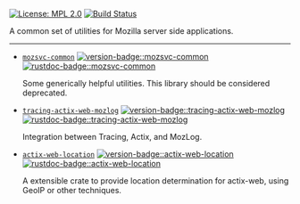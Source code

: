[![License: MPL 2.0]][mpl 2.0] [![Build Status]][circleci]

[license: mpl 2.0]: https://img.shields.io/badge/License-MPL%202.0-blue.svg
[mpl 2.0]: https://opensource.org/licenses/MPL-2.0
[build status]:
  https://img.shields.io/circleci/build/github/mozilla-services/common-rs
[circleci]: https://app.circleci.com/pipelines/github/mozilla-services/common-rs

A common set of utilities for Mozilla server side applications.

---

- [`mozsvc-common`](mozsvc-common)
  [![version-badge::mozsvc-common]][crates.io::mozsvc-common]
  [![rustdoc-badge::mozsvc-common]][docs::mozsvc-common]

  Some generically helpful utilities. This library should be considered
  deprecated.

[version-badge::mozsvc-common]:
  https://img.shields.io/crates/v/mozsvc-common.svg
[crates.io::mozsvc-common]: https://crates.io/crates/mozsvc-common
[docs::mozsvc-common]: https://docs.rs/mozsvc-common
[rustdoc-badge::mozsvc-common]: https://img.shields.io/docsrs/mozsvc-common

- [`tracing-actix-web-mozlog`](tracing-actix-web-mozlog)
  [![version-badge::tracing-actix-web-mozlog]][crates.io::tracing-actix-web-mozlog]
  [![rustdoc-badge::tracing-actix-web-mozlog]][docs::tracing-actix-web-mozlog]

  Integration between Tracing, Actix, and MozLog.

[version-badge::tracing-actix-web-mozlog]:
  https://img.shields.io/crates/v/tracing-actix-web-mozlog.svg
[crates.io::tracing-actix-web-mozlog]:
  https://crates.io/crates/tracing-actix-web-mozlog
[docs::tracing-actix-web-mozlog]: https://docs.rs/tracing-actix-web-mozlog
[rustdoc-badge::tracing-actix-web-mozlog]:
  https://img.shields.io/docsrs/tracing-actix-web-mozlog

- [`actix-web-location`](actix-web-location)
  [![version-badge::actix-web-location]][crates.io::actix-web-location]
  [![rustdoc-badge::actix-web-location]][docs::actix-web-location]

  A extensible crate to provide location determination for actix-web, using
  GeoIP or other techniques.

[version-badge::actix-web-location]:
  https://img.shields.io/crates/v/actix-web-location.svg
[crates.io::actix-web-location]: https://crates.io/crates/actix-web-location
[docs::actix-web-location]: https://docs.rs/actix-web-location
[rustdoc-badge::actix-web-location]:
  https://img.shields.io/docsrs/actix-web-location

